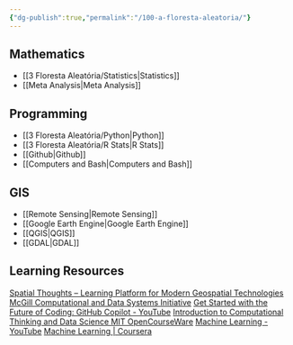 ```yaml
---
{"dg-publish":true,"permalink":"/100-a-floresta-aleatoria/"}
---
```


## Mathematics
- [[3 Floresta Aleatória/Statistics\|Statistics]]
- [[Meta Analysis\|Meta Analysis]]

## Programming
- [[3 Floresta Aleatória/Python\|Python]]
- [[3 Floresta Aleatória/R Stats\|R Stats]]
- [[Github\|Github]]
- [[Computers and Bash\|Computers and Bash]]

## GIS
- [[Remote Sensing\|Remote Sensing]]
- [[Google Earth Engine\|Google Earth Engine]]
- [[QGIS\|QGIS]]
- [[GDAL\|GDAL]]

## Learning Resources
[Spatial Thoughts – Learning Platform for Modern Geospatial Technologies](https://spatialthoughts.com/)
[McGill Computational and Data Systems Initiative](https://mcgill-cdsi.libcal.com/)
[Get Started with the Future of Coding: GitHub Copilot - YouTube](https://www.youtube.com/watch?v=Fi3AJZZregI&t=99s)
[Introduction to Computational Thinking and Data Science MIT OpenCourseWare](https://ocw.mit.edu/courses/6-0002-introduction-to-computational-thinking-and-data-science-fall-2016/pages/syllabus/)
[Machine Learning - YouTube](https://www.youtube.com/playlist?list=PLG19vXLQHvSC2ZKFIkgVpI9fCjkN38kwf)
[Machine Learning | Coursera](https://www.coursera.org/specializations/machine-learning-introduction?utm_medium=sem&utm_source=gg&utm_campaign=B2C_NAMER_machine-learning-introduction_stanford_FTCOF_specializations_country-US-country-CA&campaignid=685340575&adgroupid=46849728719&device=c&keyword=andrew%20ng%20machine%20learning&matchtype=b&network=g&devicemodel=&adposition=&creativeid=606098666387&hide_mobile_promo&gad_source=1&gclid=Cj0KCQjwxeyxBhC7ARIsAC7dS38oKj4Xzy5TzEXOqpBCJfcd-UHRMNdj3rjgemlJ0y90z2OdWOuzcuQaAur5EALw_wcB)

